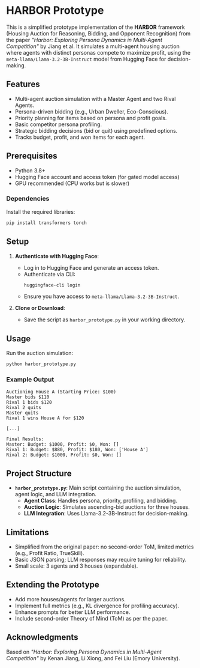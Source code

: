 # HARBOR Prototype

This is a simplified prototype implementation of the **HARBOR** framework (Housing Auction for Reasoning, Bidding, and Opponent Recognition) from the paper *"Harbor: Exploring Persona Dynamics in Multi-Agent Competition"* by Jiang et al. It simulates a multi-agent housing auction where agents with distinct personas compete to maximize profit, using the `meta-llama/Llama-3.2-3B-Instruct` model from Hugging Face for decision-making.

## Features
- Multi-agent auction simulation with a Master Agent and two Rival Agents.
- Persona-driven bidding (e.g., Urban Dweller, Eco-Conscious).
- Priority planning for items based on persona and profit goals.
- Basic competitor persona profiling.
- Strategic bidding decisions (bid or quit) using predefined options.
- Tracks budget, profit, and won items for each agent.

## Prerequisites
- Python 3.8+
- Hugging Face account and access token (for gated model access)
- GPU recommended (CPU works but is slower)

### Dependencies
Install the required libraries:
```bash
pip install transformers torch
```

## Setup
1. **Authenticate with Hugging Face**:
   - Log in to Hugging Face and generate an access token.
   - Authenticate via CLI:
     ```bash
     huggingface-cli login
     ```
   - Ensure you have access to `meta-llama/Llama-3.2-3B-Instruct`.

2. **Clone or Download**:
   - Save the script as `harbor_prototype.py` in your working directory.

## Usage
Run the auction simulation:
```bash
python harbor_prototype.py
```

### Example Output
```
Auctioning House A (Starting Price: $100)
Master bids $110
Rival 1 bids $120
Rival 2 quits
Master quits
Rival 1 wins House A for $120

[...]

Final Results:
Master: Budget: $1000, Profit: $0, Won: []
Rival 1: Budget: $880, Profit: $180, Won: ['House A']
Rival 2: Budget: $1000, Profit: $0, Won: []
```

## Project Structure
- **`harbor_prototype.py`**: Main script containing the auction simulation, agent logic, and LLM integration.
  - **Agent Class**: Handles persona, priority, profiling, and bidding.
  - **Auction Logic**: Simulates ascending-bid auctions for three houses.
  - **LLM Integration**: Uses Llama-3.2-3B-Instruct for decision-making.

## Limitations
- Simplified from the original paper: no second-order ToM, limited metrics (e.g., Profit Ratio, TrueSkill).
- Basic JSON parsing; LLM responses may require tuning for reliability.
- Small scale: 3 agents and 3 houses (expandable).

## Extending the Prototype
- Add more houses/agents for larger auctions.
- Implement full metrics (e.g., KL divergence for profiling accuracy).
- Enhance prompts for better LLM performance.
- Include second-order Theory of Mind (ToM) as per the paper.

## Acknowledgments
Based on *"Harbor: Exploring Persona Dynamics in Multi-Agent Competition"* by Kenan Jiang, Li Xiong, and Fei Liu (Emory University).

